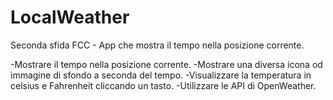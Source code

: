 # LocalWeather
Seconda sfida FCC - App che mostra il tempo nella posizione corrente.

-Mostrare il tempo nella posizione corrente.
-Mostrare una diversa icona od immagine di sfondo a seconda del tempo.
-Visualizzare la temperatura in celsius e Fahrenheit cliccando un tasto.
-Utilizzare le API di OpenWeather.
